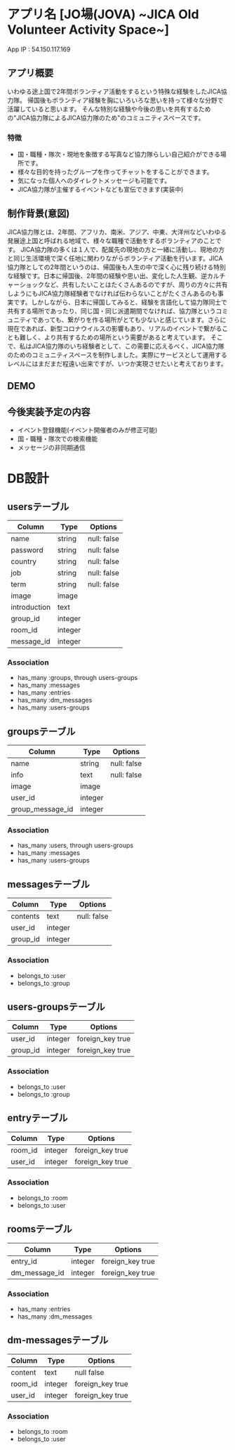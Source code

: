 # アプリ名 [JO場(JOVA) ~JICA Old Volunteer Activity Space~]
App IP : 54.150.117.169
## アプリ概要
いわゆる途上国で2年間ボランティア活動をするという特殊な経験をしたJICA協力隊。
帰国後もボランティア経験を胸にいろいろな思いを持って様々な分野で活躍していると思います。
そんな特別な経験や今後の思いを共有するための"JICA協力隊によるJICA協力隊のため"のコミュニティスペースです。
### 特徴
- 国・職種・隊次・現地を象徴する写真など協力隊らしい自己紹介ができる場所です。
- 様々な目的を持ったグループを作ってチャットをすることができます。
- 気になった個人へのダイレクトメッセージも可能です。
- JICA協力隊が主催するイベントなども宣伝できます(実装中)
## 制作背景(意図)
  JICA協力隊とは、2年間、アフリカ、南米、アジア、中東、大洋州などいわゆる発展途上国と呼ばれる地域で、様々な職種で活動をするボランティアのことです。
  JICA協力隊の多くは１人で、配属先の現地の方と一緒に活動し、現地の方と同じ生活環境で深く任地に関わりながらボランティア活動を行います。JICA協力隊としての2年間というのは、帰国後も人生の中で深く心に残り続ける特別な経験です。日本に帰国後、2年間の経験や思い出、変化した人生観、逆カルチャーショックなど、共有したいことはたくさんあるのですが、周りの方々に共有しようにもJICA協力隊経験者でなければ伝わらないことがたくさんあるのも事実です。しかしながら、日本に帰国してみると、経験を言語化して協力隊同士で共有する場所であったり、同じ国・同じ派遣期間でなければ、協力隊というコミュニティであっても、繋がりを作る場所がとても少ないと感じています。さらに現在であれば、新型コロナウイルスの影響もあり、リアルのイベントで繋がることも難しく、より共有するための場所という需要があると考えています。
  そこで、私はJICA協力隊のいち経験者として、この需要に応えるべく、JICA協力隊のためのコミュニティスペースを制作しました。実際にサービスとして運用するレベルにはまだまだ程遠い出来ですが、いつか実現させたいと考えております。
## DEMO

## 今後実装予定の内容
- イベント登録機能(イベント開催者のみが修正可能)
- 国・職種・隊次での検索機能
- メッセージの非同期通信

# DB設計

## usersテーブル
|Column|Type|Options|
|------|----|-------|
|name|string|null: false|
|password|string|null: false|
|country|string|null: false|
|job|string|null: false|
|term|string|null: false|
|image|image||
|introduction|text||
|group_id|integer||
|room_id|integer||
|message_id|integer||

### Association
- has_many :groups, through users-groups
- has_many :messages
- has_many :entries
- has_many :dm_messages
- has_many :users-groups

## groupsテーブル
|Column|Type|Options|
|------|----|-------|
|name|string|null: false|
|info|text|null: false|
|image|image||
|user_id|integer||
|group_message_id|integer||

### Association
- has_many :users, through users-groups
- has_many :messages
- has_many :users-groups

## messagesテーブル
|Column|Type|Options|
|------|----|-------|
|contents|text|null: false|
|user_id|integer||
|group_id|integer||

### Association
- belongs_to :user
- belongs_to :group

## users-groupsテーブル
|Column|Type|Options|
|------|----|-------|
|user_id|integer|foreign_key true|
|group_id|integer|foreign_key true|

### Association
- belongs_to :user
- belongs_to :group

## entryテーブル
|Column|Type|Options|
|------|----|-------|
|room_id|integer|foreign_key true|
|user_id|integer|foreign_key true|

### Association
- belongs_to :room
- belongs_to :user

## roomsテーブル
|Column|Type|Options|
|------|----|-------|
|entry_id|integer|foreign_key true|
|dm_message_id|integer|foreign_key true|

### Association
- has_many :entries
- has_many :dm_messages

## dm-messagesテーブル
|Column|Type|Options|
|------|----|-------|
|content|text|null false|
|room_id|integer|foreign_key true|
|user_id|integer|foreign_key true|

### Association
- belongs_to :room
- belongs_to :user